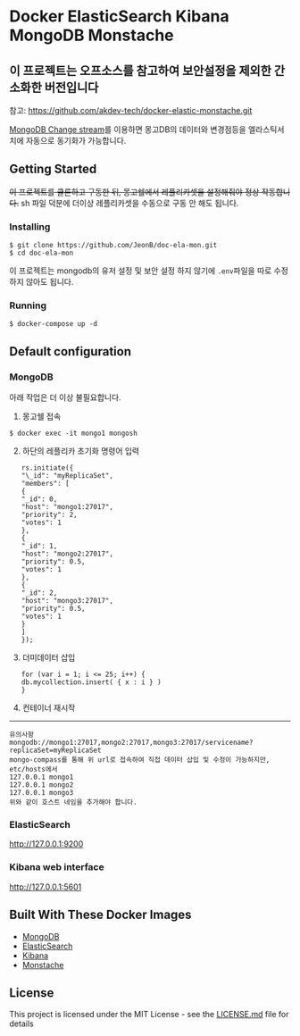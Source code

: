 # Docker ElasticSearch Kibana MongoDB Monstache

## 이 프로젝트는 오프소스를 참고하여 보안설정을 제외한 간소화한 버전입니다

참고: https://github.com/akdev-tech/docker-elastic-monstache.git

[MongoDB Change stream](https://www.mongodb.com/docs/manual/changeStreams/)를 이용하면 몽고DB의 데이터와 변경점등을
엘라스틱서치에 자동으로 동기화가 가능합니다.

## Getting Started

~~이 프로젝트를 클론하고 구동한 뒤, 몽고쉘에서 레플리카셋을 설정해줘야 정상 작동합니다.~~
sh 파일 덕분에 더이상 레플리카셋을 수동으로 구동 안 해도 됩니다.

### Installing

```
$ git clone https://github.com/JeonB/doc-ela-mon.git
$ cd doc-ela-mon
```

이 프로젝트는 mongodb의 유저 설정 및 보안 설정 하지 않기에 `.env`파일을 따로 수정하지 않아도 됩니다.

### Running

```
$ docker-compose up -d
```

## Default configuration

### MongoDB

아래 작업은 더 이상 불필요합니다.

1. 몽고쉘 접속
```
$ docker exec -it mongo1 mongosh
```
2. 하단의 레플리카 초기화 명령어 입력
```
   rs.initiate({
   "\_id": "myReplicaSet",
   "members": [
   {
   "_id": 0,
   "host": "mongo1:27017",
   "priority": 2,
   "votes": 1
   },
   {
   "_id": 1,
   "host": "mongo2:27017",
   "priority": 0.5,
   "votes": 1
   },
   {
   "_id": 2,
   "host": "mongo3:27017",
   "priority": 0.5,
   "votes": 1
   }
   ]
   });
```
3. 더미데이터 삽입
```
   for (var i = 1; i <= 25; i++) {
   db.mycollection.insert( { x : i } )
   }
```
4. 컨테이너 재시작
-----------------
```
유의사항
mongodb://mongo1:27017,mongo2:27017,mongo3:27017/servicename?replicaSet=myReplicaSet
mongo-compass를 통해 위 url로 접속하여 직접 데이터 삽입 및 수정이 가능하지만, etc/hosts에서
127.0.0.1 mongo1
127.0.0.1 mongo2
127.0.0.1 mongo3
위와 같이 호스트 네임을 추가해야 합니다.
```

### ElasticSearch

http://127.0.0.1:9200

### Kibana web interface

http://127.0.0.1:5601

## Built With These Docker Images

- [MongoDB](https://hub.docker.com/_/mongo)
- [ElasticSearch](https://hub.docker.com/_/elasticsearch)
- [Kibana](https://hub.docker.com/_/kibana)
- [Monstache](https://hub.docker.com/r/rwynn/monstache)

## License

This project is licensed under the MIT License - see the [LICENSE.md](LICENSE.md) file for details

